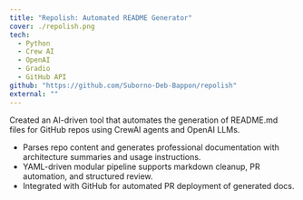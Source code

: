 ```yaml
---
title: "Repolish: Automated README Generator"
cover: ./repolish.png
tech:
  - Python
  - Crew AI
  - OpenAI
  - Gradio
  - GitHub API
github: "https://github.com/Suborno-Deb-Bappon/repolish"
external: ""
---
```


Created an AI-driven tool that automates the generation of README.md files for GitHub repos using CrewAI agents and OpenAI LLMs.

- Parses repo content and generates professional documentation with architecture summaries and usage instructions.
- YAML-driven modular pipeline supports markdown cleanup, PR automation, and structured review.
- Integrated with GitHub for automated PR deployment of generated docs.
